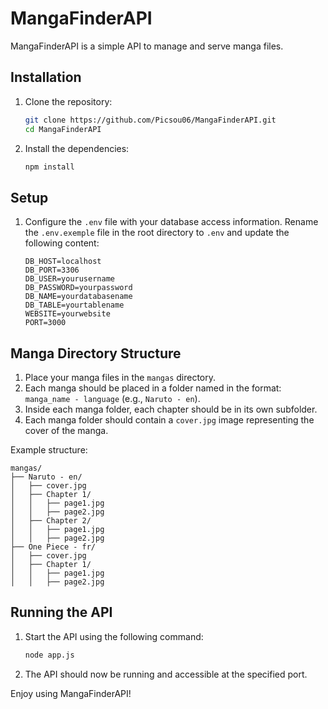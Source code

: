 # MangaFinderAPI

MangaFinderAPI is a simple API to manage and serve manga files.

## Installation

1. Clone the repository:
    ```sh
    git clone https://github.com/Picsou06/MangaFinderAPI.git
    cd MangaFinderAPI
    ```

2. Install the dependencies:
    ```sh
    npm install
    ```

## Setup

1. Configure the `.env` file with your database access information. Rename the `.env.exemple` file in the root directory to `.env` and update the following content:
    ```plaintext
    DB_HOST=localhost
    DB_PORT=3306
    DB_USER=yourusername
    DB_PASSWORD=yourpassword
    DB_NAME=yourdatabasename
    DB_TABLE=yourtablename
    WEBSITE=yourwebsite
    PORT=3000
    ```

## Manga Directory Structure

1. Place your manga files in the `mangas` directory.
2. Each manga should be placed in a folder named in the format: `manga_name - language` (e.g., `Naruto - en`).
3. Inside each manga folder, each chapter should be in its own subfolder.
4. Each manga folder should contain a `cover.jpg` image representing the cover of the manga.

Example structure:
```plaintext
mangas/
├── Naruto - en/
│   ├── cover.jpg
│   ├── Chapter 1/
│   │   ├── page1.jpg
│   │   ├── page2.jpg
│   ├── Chapter 2/
│   │   ├── page1.jpg
│   │   ├── page2.jpg
├── One Piece - fr/
│   ├── cover.jpg
│   ├── Chapter 1/
│   │   ├── page1.jpg
│   │   ├── page2.jpg
```

## Running the API

1. Start the API using the following command:
    ```sh
    node app.js
    ```

2. The API should now be running and accessible at the specified port.

Enjoy using MangaFinderAPI!
